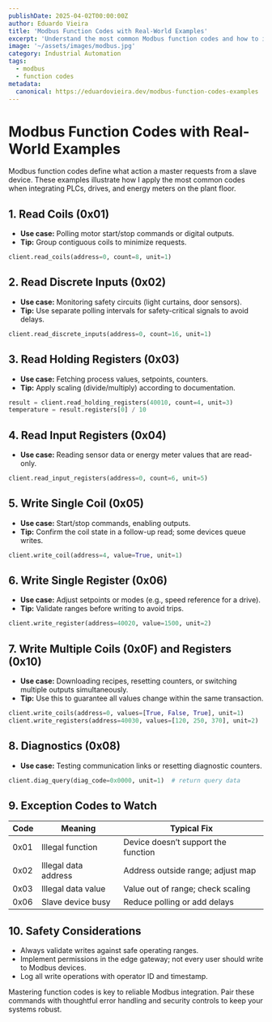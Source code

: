 ```yaml
---
publishDate: 2025-04-02T00:00:00Z
author: Eduardo Vieira
title: 'Modbus Function Codes with Real-World Examples'
excerpt: 'Understand the most common Modbus function codes and how to implement them safely in industrial applications.'
image: '~/assets/images/modbus.jpg'
category: Industrial Automation
tags:
  - modbus
  - function codes
metadata:
  canonical: https://eduardovieira.dev/modbus-function-codes-examples
---
```


# Modbus Function Codes with Real-World Examples

Modbus function codes define what action a master requests from a slave device. These examples illustrate how I apply the most common codes when integrating PLCs, drives, and energy meters on the plant floor.

## 1. Read Coils (0x01)

- **Use case:** Polling motor start/stop commands or digital outputs.
- **Tip:** Group contiguous coils to minimize requests.

```python
client.read_coils(address=0, count=8, unit=1)
```

## 2. Read Discrete Inputs (0x02)

- **Use case:** Monitoring safety circuits (light curtains, door sensors).
- **Tip:** Use separate polling intervals for safety-critical signals to avoid delays.

```python
client.read_discrete_inputs(address=0, count=16, unit=1)
```

## 3. Read Holding Registers (0x03)

- **Use case:** Fetching process values, setpoints, counters.
- **Tip:** Apply scaling (divide/multiply) according to documentation.

```python
result = client.read_holding_registers(40010, count=4, unit=3)
temperature = result.registers[0] / 10
```

## 4. Read Input Registers (0x04)

- **Use case:** Reading sensor data or energy meter values that are read-only.

```python
client.read_input_registers(address=0, count=6, unit=5)
```

## 5. Write Single Coil (0x05)

- **Use case:** Start/stop commands, enabling outputs.
- **Tip:** Confirm the coil state in a follow-up read; some devices queue writes.

```python
client.write_coil(address=4, value=True, unit=1)
```

## 6. Write Single Register (0x06)

- **Use case:** Adjust setpoints or modes (e.g., speed reference for a drive).
- **Tip:** Validate ranges before writing to avoid trips.

```python
client.write_register(address=40020, value=1500, unit=2)
```

## 7. Write Multiple Coils (0x0F) and Registers (0x10)

- **Use case:** Downloading recipes, resetting counters, or switching multiple outputs simultaneously.
- **Tip:** Use this to guarantee all values change within the same transaction.

```python
client.write_coils(address=0, values=[True, False, True], unit=1)
client.write_registers(address=40030, values=[120, 250, 370], unit=2)
```

## 8. Diagnostics (0x08)

- **Use case:** Testing communication links or resetting diagnostic counters.

```python
client.diag_query(diag_code=0x0000, unit=1)  # return query data
```

## 9. Exception Codes to Watch

| Code | Meaning              | Typical Fix                         |
| ---- | -------------------- | ----------------------------------- |
| 0x01 | Illegal function     | Device doesn’t support the function |
| 0x02 | Illegal data address | Address outside range; adjust map   |
| 0x03 | Illegal data value   | Value out of range; check scaling   |
| 0x06 | Slave device busy    | Reduce polling or add delays        |

## 10. Safety Considerations

- Always validate writes against safe operating ranges.
- Implement permissions in the edge gateway; not every user should write to Modbus devices.
- Log all write operations with operator ID and timestamp.

Mastering function codes is key to reliable Modbus integration. Pair these commands with thoughtful error handling and security controls to keep your systems robust.
